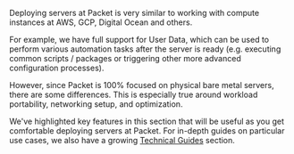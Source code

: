 <!--<meta>
{
    "title":"Overview",
    "description":"Learn more about key features of Packet servers.",
    "tag":["Key Features"]
}
</meta>-->
Deploying servers at Packet is very similar to working with compute instances at AWS, GCP, Digital Ocean and others. 

For example, we have full support for User Data, which can be used to perform various automation tasks after the server is ready (e.g. executing common scripts / packages or triggering other more advanced configuration processes).

However, since Packet is 100% focused on physical bare metal servers, there are some differences. This is especially true around workload portability, networking setup, and optimization.  

We've highlighted key features in this section that will be useful as you get comfortable deploying servers at Packet. For in-depth guides on particular use cases, we also have a growing [Technical Guides](https://www.packet.com/resources/guides/) section.

